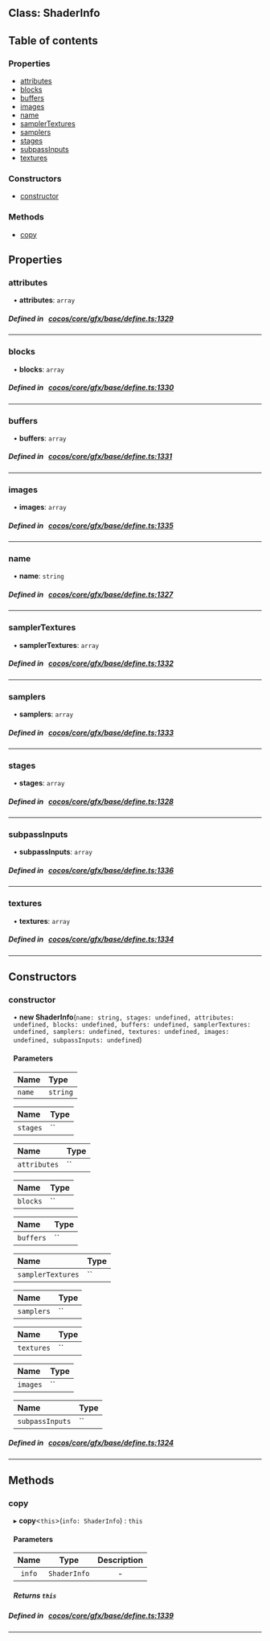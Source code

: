 
## Class: ShaderInfo





<div class="table-of-content">
<h2>Table of contents</h2>


### Properties

- [ attributes](#attributes)
- [ blocks](#blocks)
- [ buffers](#buffers)
- [ images](#images)
- [ name](#name)
- [ samplerTextures](#samplerTextures)
- [ samplers](#samplers)
- [ stages](#stages)
- [ subpassInputs](#subpassInputs)
- [ textures](#textures)

### Constructors

- [ constructor](#constructor)

### Methods

- [ copy](#copy)
</div>

## Properties


### attributes
<div style="margin-left: 10px;">




•  **attributes**:
`array` 
</div>

##### Defined in &nbsp;   [cocos/core/gfx/base/define.ts:1329](https://github.com/cocos-creator/engine/blob/c7bf6b8a9/cocos/core/gfx/base/define.ts#L1329)&nbsp;


___


### blocks
<div style="margin-left: 10px;">




•  **blocks**:
`array` 
</div>

##### Defined in &nbsp;   [cocos/core/gfx/base/define.ts:1330](https://github.com/cocos-creator/engine/blob/c7bf6b8a9/cocos/core/gfx/base/define.ts#L1330)&nbsp;


___


### buffers
<div style="margin-left: 10px;">




•  **buffers**:
`array` 
</div>

##### Defined in &nbsp;   [cocos/core/gfx/base/define.ts:1331](https://github.com/cocos-creator/engine/blob/c7bf6b8a9/cocos/core/gfx/base/define.ts#L1331)&nbsp;


___


### images
<div style="margin-left: 10px;">




•  **images**:
`array` 
</div>

##### Defined in &nbsp;   [cocos/core/gfx/base/define.ts:1335](https://github.com/cocos-creator/engine/blob/c7bf6b8a9/cocos/core/gfx/base/define.ts#L1335)&nbsp;


___


### name
<div style="margin-left: 10px;">




•  **name**:
`string` 
</div>

##### Defined in &nbsp;   [cocos/core/gfx/base/define.ts:1327](https://github.com/cocos-creator/engine/blob/c7bf6b8a9/cocos/core/gfx/base/define.ts#L1327)&nbsp;


___


### samplerTextures
<div style="margin-left: 10px;">




•  **samplerTextures**:
`array` 
</div>

##### Defined in &nbsp;   [cocos/core/gfx/base/define.ts:1332](https://github.com/cocos-creator/engine/blob/c7bf6b8a9/cocos/core/gfx/base/define.ts#L1332)&nbsp;


___


### samplers
<div style="margin-left: 10px;">




•  **samplers**:
`array` 
</div>

##### Defined in &nbsp;   [cocos/core/gfx/base/define.ts:1333](https://github.com/cocos-creator/engine/blob/c7bf6b8a9/cocos/core/gfx/base/define.ts#L1333)&nbsp;


___


### stages
<div style="margin-left: 10px;">




•  **stages**:
`array` 
</div>

##### Defined in &nbsp;   [cocos/core/gfx/base/define.ts:1328](https://github.com/cocos-creator/engine/blob/c7bf6b8a9/cocos/core/gfx/base/define.ts#L1328)&nbsp;


___


### subpassInputs
<div style="margin-left: 10px;">




•  **subpassInputs**:
`array` 
</div>

##### Defined in &nbsp;   [cocos/core/gfx/base/define.ts:1336](https://github.com/cocos-creator/engine/blob/c7bf6b8a9/cocos/core/gfx/base/define.ts#L1336)&nbsp;


___


### textures
<div style="margin-left: 10px;">




•  **textures**:
`array` 
</div>

##### Defined in &nbsp;   [cocos/core/gfx/base/define.ts:1334](https://github.com/cocos-creator/engine/blob/c7bf6b8a9/cocos/core/gfx/base/define.ts#L1334)&nbsp;


___

<!---->
## Constructors


### constructor
<div style="margin-left: 10px;">

• **new ShaderInfo**(`name: string, stages: undefined, attributes: undefined, blocks: undefined, buffers: undefined, samplerTextures: undefined, samplers: undefined, textures: undefined, images: undefined, subpassInputs: undefined`)

#### Parameters
| Name | Type |
| :------ | :------ |
| `name` | `string` |





| Name | Type |
| :------ | :------ |
| `stages` | `` |





| Name | Type |
| :------ | :------ |
| `attributes` | `` |





| Name | Type |
| :------ | :------ |
| `blocks` | `` |





| Name | Type |
| :------ | :------ |
| `buffers` | `` |





| Name | Type |
| :------ | :------ |
| `samplerTextures` | `` |





| Name | Type |
| :------ | :------ |
| `samplers` | `` |





| Name | Type |
| :------ | :------ |
| `textures` | `` |





| Name | Type |
| :------ | :------ |
| `images` | `` |





| Name | Type |
| :------ | :------ |
| `subpassInputs` | `` |





</div>

##### Defined in &nbsp;   [cocos/core/gfx/base/define.ts:1324](https://github.com/cocos-creator/engine/blob/c7bf6b8a9/cocos/core/gfx/base/define.ts#L1324)&nbsp;


---

<!---->
## Methods

### copy
<div style="margin-left: 10px;">

▸   **copy**<`this`\>(`info: ShaderInfo`) : `this`




<!---->
<!--    #### Returns `this` -->
<!---->

#### Parameters

| Name | Type | Description |
| :------: | :------: | :------: |
| `info` | `ShaderInfo` | - |



##### Returns `this`




</div>

##### Defined in &nbsp;   [cocos/core/gfx/base/define.ts:1339](https://github.com/cocos-creator/engine/blob/c7bf6b8a9/cocos/core/gfx/base/define.ts#L1339)&nbsp;
___
<!---->



